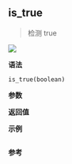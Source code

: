 ## is_true

> 检测 true

![](https://img.shields.io/badge/-Boolean-blue)

**语法**

`is_true(boolean)`

**参数**

**返回值**

**示例**

```js

```

**参考**
